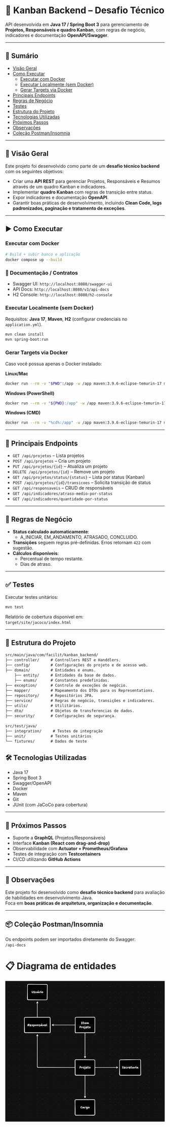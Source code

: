 # 📌 Kanban Backend – Desafio Técnico

API desenvolvida em **Java 17 / Spring Boot 3** para gerenciamento de **Projetos, Responsáveis e quadro Kanban**, com regras de negócio, indicadores e documentação **OpenAPI/Swagger**.

---

## 📖 Sumário
- [Visão Geral](#-visão-geral)
- [Como Executar](#-como-executar)
    - [Executar com Docker](#executar-com-docker)
    - [Executar Localmente (sem Docker)](#executar-localmente-sem-docker)
    - [Gerar Targets via Docker](#gerar-targets-via-docker)
- [Principais Endpoints](#-principais-endpoints)
- [Regras de Negócio](#-regras-de-negócio)
- [Testes](#-testes)
- [Estrutura do Projeto](#-estrutura-do-projeto)
- [Tecnologias Utilizadas](#-tecnologias-utilizadas)
- [Próximos Passos](#-próximos-passos)
- [Observações](#-observações)
- [Coleção Postman/Insomnia](#-coleção-postmaninsomnia)

---

## 📝 Visão Geral
Este projeto foi desenvolvido como parte de um **desafio técnico backend** com os seguintes objetivos:
- Criar uma **API REST** para  gerenciar Projetos, Responsáveis e Resumos através de um quadro Kanban e indicadores.
- Implementar **quadro Kanban** com regras de transição entre status.
- Expor indicadores e documentação **OpenAPI**.
- Garantir boas práticas de desenvolvimento, incluindo **Clean Code, logs padronizados, paginação e tratamento de exceções**.

---

## ▶️ Como Executar

### Executar com Docker
```bash
# Build + subir banco e aplicação
docker compose up --build
```

### 🚀 Documentação / Contratos
- Swagger UI: `http://localhost:8080/swagger-ui`
- API Docs: `http://localhost:8080/v3/api-docs`
- H2 Console: `http://localhost:8080/h2-console`

### Executar Localmente (sem Docker)
Requisitos: **Java 17**, **Maven**, **H2** (configurar credenciais no `application.yml`).
```bash
mvn clean install
mvn spring-boot:run
```

### Gerar Targets via Docker
Caso você possua apenas o Docker instalado:

**Linux/Mac**
```bash
docker run --rm -v "$PWD":/app -w /app maven:3.9.6-eclipse-temurin-17 mvn clean install
```

**Windows (PowerShell)**
```bash
docker run --rm -v "${PWD}:/app" -w /app maven:3.9.6-eclipse-temurin-17 mvn clean install
```

**Windows (CMD)**
```bash
docker run --rm -v "%cd%:/app" -w /app maven:3.9.6-eclipse-temurin-17 mvn clean install
```

---

## 📄 Principais Endpoints
- `GET /api/projetos` – Lista projetos
- `POST /api/projetos` – Cria um projeto
- `PUT /api/projetos/{id}` – Atualiza um projeto
- `DELETE /api/projetos/{id}` – Remove um projeto
- `GET /api/projetos/status/{status}` – Lista por status (Kanban)
- `POST /api/projetos/{id}/transicoes` – Solicita transição de status
- `GET /api/responsaveis` – CRUD de responsáveis
- `GET /api/indicadores/atraso-medio-por-status`
- `GET /api/indicadores/quantidade-por-status`

---

## 🔄 Regras de Negócio
- **Status calculado automaticamente**:
    - A_INICIAR, EM_ANDAMENTO, ATRASADO, CONCLUIDO.
- **Transições** seguem regras pré-definidas. Erros retornam `422` com sugestão.
- **Cálculos disponíveis**:
    - Percentual de tempo restante.
    - Dias de atraso.

---

## ✅ Testes
Executar testes unitários:
```bash
mvn test
```
Relatório de cobertura disponível em:  
`target/site/jacoco/index.html`

---

## 📂 Estrutura do Projeto

```
src/main/java/com/facilit/kanban_backend/
├── controller/     # Controllers REST e Handdlers.
├── config/         # Configurações do projeto e de acesso web.
├── domain/         # Entidades e enums.
    ├── entity/     # Entidades da base de dados.
    ├── enums/      # Constantes predefinidas.
├── exception/      # Controle de exceções de negócio.
├── mapper/         # Mapeamento dos DTOs para os Representations.
├── repository/     # Repositórios JPA.
├── service/        # Regras de negócio, transições e indicadores.
├── utils/          # Utilitários.
├── dto/            # Objetos de transferencias de dados.
├── security/       # Configurações de segurança.

src/test/java/
├── integration/     # Testes de integração
├── unit/           # Testes unitários
└── fixtures/       # Dados de teste
```

## 🛠️ Tecnologias Utilizadas
- Java 17
- Spring Boot 3
- Swagger/OpenAPI
- Docker
- Maven
- Git
- JUnit (com JaCoCo para cobertura)

---

## 🚀 Próximos Passos
- Suporte a **GraphQL** (Projetos/Responsáveis)
- Interface **Kanban (React com drag-and-drop)**
- Observabilidade com **Actuator + Prometheus/Grafana**
- Testes de integração com **Testcontainers**
- CI/CD utilizando **GitHub Actions**

---

## 📌 Observações
Este projeto foi desenvolvido como **desafio técnico backend** para avaliação de habilidades em desenvolvimento Java.  
Foca em **boas práticas de arquitetura, organização e documentação**.

---

## 📦 Coleção Postman/Insomnia
Os endpoints podem ser importados diretamente do Swagger:  
`/api-docs`


# 📋 Diagrama de entidades

![img_1.png](img_1.png)